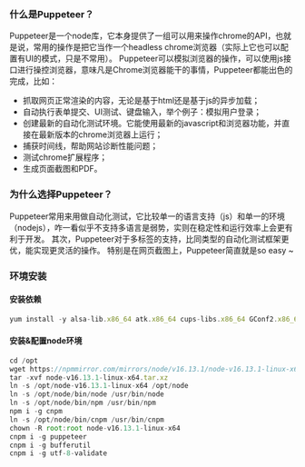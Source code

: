 ### 什么是Puppeteer？
Puppeteer是一个node库，它本身提供了一组可以用来操作chrome的API，也就是说，常用的操作是把它当作一个headless chrome浏览器（实际上它也可以配置有UI的模式，只是不常用）。
Puppeteer可以模拟浏览器的操作，可以使用js接口进行操控浏览器，意味凡是Chrome浏览器能干的事情，Puppeteer都能出色的完成，比如：
* 抓取网页正常渲染的内容，无论是基于html还是基于js的异步加载；
* 自动执行表单提交、UI测试、键盘输入，举个例子：模拟用户登录；
* 创建最新的自动化测试环境。它能使用最新的javascript和浏览器功能，并直接在最新版本的chrome浏览器上运行；
* 捕获时间线，帮助网站诊断性能问题；
* 测试chrome扩展程序；
* 生成页面截图和PDF。

### 为什么选择Puppeteer？
Puppeteer常用来用做自动化测试，它比较单一的语言支持（js）和单一的环境（nodejs），咋一看似乎不支持多语言是弱势，实则在稳定性和运行效率上会更有利于开发。
其次，Puppeteer对于多标签的支持，比同类型的自动化测试框架更优，能实现更灵活的操作。
特别是在网页截图上，Puppeteer简直就是so easy ~

### 环境安装
#### 安装依赖
```js
yum install -y alsa-lib.x86_64 atk.x86_64 cups-libs.x86_64 GConf2.x86_64 gtk3.x86_64 ipa-gothic-fonts libXcomposite.x86_64 libXcursor.x86_64 libXdamage.x86_64 libXext.x86_64 libXi.x86_64 libXrandr.x86_64 libXScrnSaver.x86_64 libXtst.x86_64 pango.x86_64 wqy-unibit-fonts.noarch wqy-zenhei-fonts.noarch xorg-x11-fonts-100dpi xorg-x11-fonts-75dpi xorg-x11-fonts-cyrillic xorg-x11-fonts-misc xorg-x11-fonts-Type1 xorg-x11-utils`
```
#### 安装&配置node环境
```js
cd /opt
wget https://npmmirror.com/mirrors/node/v16.13.1/node-v16.13.1-linux-x64.tar.xz
tar -xvf node-v16.13.1-linux-x64.tar.xz
ln -s /opt/node-v16.13.1-linux-x64 /opt/node
ln -s /opt/node/bin/node /usr/bin/node
ln -s /opt/node/bin/npm /usr/bin/npm
npm i -g cnpm
ln -s /opt/node/bin/cnpm /usr/bin/cnpm
chown -R root:root node-v16.13.1-linux-x64
cnpm i -g puppeteer
cnpm i -g bufferutil
cnpm i -g utf-8-validate
```

